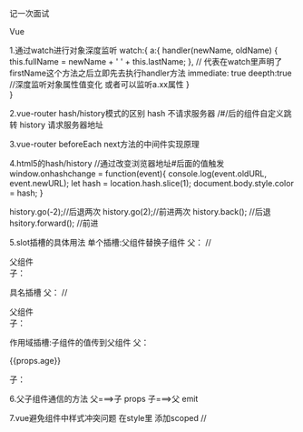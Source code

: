 记一次面试

Vue

1.通过watch进行对象深度监听
watch:{
    a:{
        handler(newName, oldName) {
            this.fullName = newName + ' ' + this.lastName;
        },
        // 代表在watch里声明了firstName这个方法之后立即先去执行handler方法
        immediate: true
        deepth:true
        //深度监听对象属性值变化 或者可以监听a.xx属性
    }   
}


2.vue-router hash/history模式的区别
    hash 不请求服务器 /#/后的组件自定义跳转
    history 请求服务器地址


3.vue-router beforeEach next方法的中间件实现原理



4.html5的hash/history
//通过改变浏览器地址#后面的值触发
window.onhashchange = function(event){
    console.log(event.oldURL, event.newURL);
    let hash = location.hash.slice(1);
    document.body.style.color = hash;
}

history.go(-2);//后退两次
history.go(2);//前进两次
history.back(); //后退
hsitory.forward(); //前进


5.slot插槽的具体用法
单个插槽:父组件替换子组件
父：
//<haha>
    <div>父组件</div>
</haha>
子：
<template>
    <slot>11111</slot>
</template>


具名插槽
父：
//<haha>
    <div slot="one">父组件</div>
</haha>
子：
<template>
    <slot name="one">11111</slot>
</template>


作用域插槽:子组件的值传到父组件
父：
<haha>
    <div slot-scope="props">
        <span>
            {{props.age}}
        </span>
    </div>
</haha>

子：
<template>
    <slot age='1'></slot>
</template>



6.父子组件通信的方法
父===>子 props
子===>父 emit


7.vue避免组件中样式冲突问题
在style里 添加scoped
//<style type="text/less"  lang="less" scoped>
相当于添加唯一标识


Es6
1.变量解构赋值
定义:解构赋值语法是一个Javascript表达式，这使得可以将数据从数组或对象提取到不同的变量中
数组:
let a = [1,2,3]
[,,b] //b=3
[...a,4,5] //[1,2,3,4,5]

对象:
const person = {
  name: 'little bear',
  age: 18,
  sex: '男'
}
let { name,age,sex } = person


2.块级作用域




Js
1.事件委托和冒泡原理



2.数组中嵌套对象找值
var test = [{'a':2,b:'3'},{'a':4,b:'5'}]
test.find(function(a){return a.a==2}) //{'a':2,b:'3'}

* 在数组中查找指定对象用find
  对数组的元素批量操作map
  根据条件批量寻找对象用filter
  在数组中根据条件选出想要的元素用es6的解构赋值






